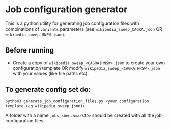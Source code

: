 # Job configuration generator

This is a python utility for generating job configuration files with combinations of `variants` parameters (see `wikipedia_sweep_CAGRA.json` OR `wikipedia_sweep_HNSW.json`).

## Before running
- Create a copy of `wikipedia_sweep_<CAGRA|HNSW>.json` to create your own configuration template OR modify `wikipedia_sweep_<CAGRA|HNSW>.json` with your values (like file paths etc).

## To generate config set do:
```
python3 generate_job_configuration_files.py <your configuration template (eg wikipedia_sweep.json)>
```

A folder with a name `jobs_<benchmarkID>` should be created with all the job configuration files
